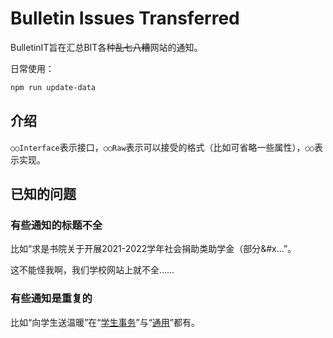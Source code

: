 # Bulletin Issues Transferred

BulletinIT旨在汇总BIT各种~~乱七八糟~~网站的通知。

日常使用：

```powershell
npm run update-data
```

## 介绍

`○○Interface`表示接口，`○○Raw`表示可以接受的格式（比如可省略一些属性），`○○`表示实现。

## 已知的问题

### 有些通知的标题不全

比如“求是书院关于开展2021-2022学年社会捐助类助学金（部分&#x...”。

这不能怪我啊，我们学校网站上就不全……

### 有些通知是重复的

比如“向学生送温暖”在“[学生事务](https://student.bit.edu.cn/tzgg/17ca66b568d84e6b9af9d8fb49aeeaa9.htm)”与“[通用](https://www.bit.edu.cn/tzgg17/wthd132/dbdb1970242341e098f2b16118a00a49.htm)”都有。
